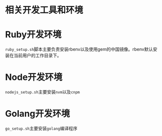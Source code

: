 相关开发工具和环境
===
# Ruby开发环境
`ruby_setup.sh`脚本主要负责安装rbenv以及使用gem的中国镜像。rbenv默认安装在当前用户的工作目录下。

# Node开发环境
`nodejs_setup.sh`主要安装`nvm`以及`cnpm`

# Golang开发环境
`go_setup.sh`主要安装`golang`编译程序
